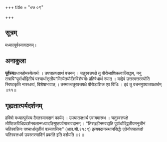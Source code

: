+++
title = "०७ ०९"

+++
## सूत्रम्
मध्यात्पूर्वस्यावदानम्।

## अनाकुला
**पूर्वस्य**प्रधानहोमस्येत्यर्थः ।
उपघातपक्षार्थ वचनम् ।
चतुरवत्तपक्षे तु पौरोजाशिकत्वात्सिद्धम्, ननु तत्रापि"पूर्वार्धाद्वितीयं पश्चार्धात्तृतीय"मित्येतयोर्देशविशेषयोः प्रतिषेधार्थ स्यात् ।
यद्येवं उत्तरवत्तरस्योति स्विष्टकृति नारब्धव्यं, विशेषाभावात् ।
तस्मात्चतुरवत्तपक्षे पौरोडाशिक एव विधिः ।
इदं तु वचनमुपघातपक्षार्थम् ॥११॥

## गृह्यतात्पर्यदर्शनम्
हविषो मध्यात्पूर्वस्य दैवतस्यावदानं कार्यम् ।
उपघातपक्षार्थ एवायमारम्भ ।
चतुरवत्तपक्षे त्वैष्टिकविधिप्रदर्शनबलान्मध्यादङिगुष्ठपर्वमात्रावदानम् ।
"तिरछ्टीनमवद्यति पूर्वार्धाद्द्वितीयमनूचीनं चतिरवत्तिनः पश्चार्धात्तृतीयं पञ्चावत्तिनः" (आप.श्रौ.२१८९) इत्यवदानस्थानसिद्धेः एतेनोपघातपक्षे चतिरवत्तधर्म उपस्तरणादिर्न प्रवर्तते इति दर्शयति ॥९॥
